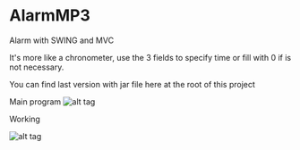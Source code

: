 # AlarmMP3 
Alarm with SWING and MVC

It's more like a chronometer, use the 3 fields to specify time or fill with 0 if is not necessary.

You can find last version with jar file here at the root of this project

Main program
![alt tag](http://imgur.com/yKmqrTz.png)

Working

![alt tag](http://imgur.com/hfuYj2U.png)

